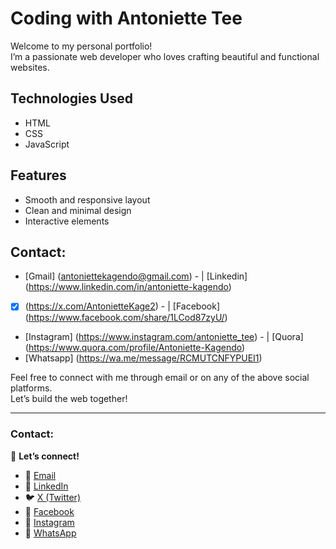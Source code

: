 # Coding with Antoniette Tee

Welcome to my personal portfolio!  
I’m a passionate web developer who loves crafting beautiful and functional websites.

## Technologies Used
- HTML
- CSS
- JavaScript

## Features
- Smooth and responsive layout
- Clean and minimal design
- Interactive elements

## Contact: 
- [Gmail] (antoniettekagendo@gmail.com)                       - | [Linkedin] (https://www.linkedin.com/in/antoniette-kagendo)
- [X] (https://x.com/AntonietteKage2)                         - | [Facebook] (https://www.facebook.com/share/1LCod87zyU/)
- [Instagram] (https://www.instagram.com/antoniette_tee)      - | [Quora] (https://www.quora.com/profile/Antoniette-Kagendo)
- [Whatsapp] (https://wa.me/message/RCMUTCNFYPUEI1)               

Feel free to connect with me through email or on any of the above social platforms.  
Let’s build the web together!

---


### Contact:
🔗 **Let’s connect!**  
- 📧 [Email](mailto:enterilet@kagando@gmail.com)  
- 👔 [LinkedIn](https://www.linkedin.com/in/antoniette-kagando)  
- 🐦 [X (Twitter)](https://x.com/antoniettekagao)  
- 📘 [Facebook](https://www.facebook.com/share/11Cedf7z4J0)  
- 📸 [Instagram](https://www.instagram.com/antoniette_kap)  
- 💬 [WhatsApp](https://wa.nnofmessage/REALITCHVPNJET)  